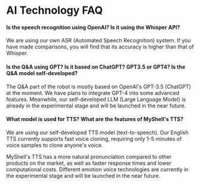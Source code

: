 # AI Technology FAQ

#### Is the speech recognition using OpenAI? Is it using the Whisper API?

We are using our own ASR (Automated Speech Recognition) system. If you have made comparisons, you will find that its accuracy is higher than that of Whisper.

#### Is the Q&A using GPT? Is it based on ChatGPT? GPT3.5 or GPT4? Is the Q&A model self-developed?

The Q&A part of the robot is mostly based on OpenAI's GPT-3.5 (ChatGPT) at the moment. We have plans to integrate GPT-4 into some advanced features. Meanwhile, our self-developed LLM (Large Language Model) is already in the experimental stage and will be launched in the near future.

#### What model is used for TTS? What are the features of MyShell's TTS?

We are using our self-developed TTS model (text-to-speech). Our English TTS currently supports fast voice cloning, requiring only 1-5 minutes of voice samples to clone anyone's voice.

MyShell's TTS has a more natural pronunciation compared to other products on the market, as well as faster response times and lower computational costs. Different emotion voice technologies are currently in the experimental stage and will be launched in the near future.